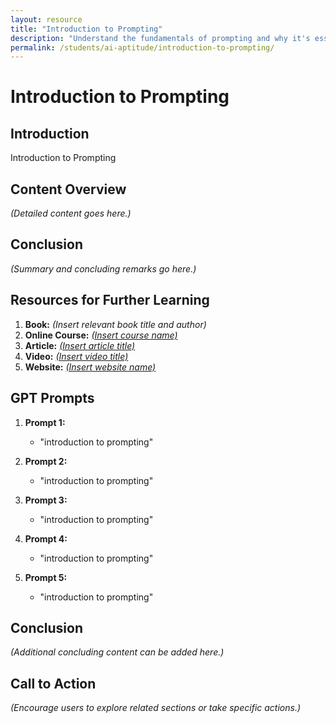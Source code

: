 ```yaml
---
layout: resource
title: "Introduction to Prompting"
description: "Understand the fundamentals of prompting and why it's essential for interacting with Generative AI models."
permalink: /students/ai-aptitude/introduction-to-prompting/
---
```


# Introduction to Prompting

## Introduction
Introduction to Prompting

## Content Overview
*(Detailed content goes here.)*

## Conclusion
*(Summary and concluding remarks go here.)*

## Resources for Further Learning

1. **Book:** *(Insert relevant book title and author)*
2. **Online Course:** [*(Insert course name)*](#)
3. **Article:** [*(Insert article title)*](#)
4. **Video:** [*(Insert video title)*](#)
5. **Website:** [*(Insert website name)*](#)

## GPT Prompts

1. **Prompt 1:**
   - "introduction to prompting"

2. **Prompt 2:**
   - "introduction to prompting"

3. **Prompt 3:**
   - "introduction to prompting"

4. **Prompt 4:**
   - "introduction to prompting"

5. **Prompt 5:**
   - "introduction to prompting"

## Conclusion
*(Additional concluding content can be added here.)*

## Call to Action
*(Encourage users to explore related sections or take specific actions.)*

